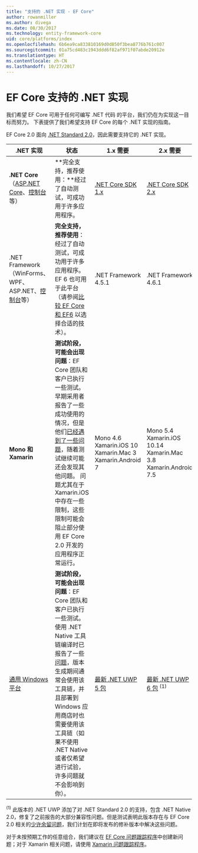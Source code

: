 ```yaml
---
title: "支持的 .NET 实现 - EF Core"
author: rowanmiller
ms.author: divega
ms.date: 08/30/2017
ms.technology: entity-framework-core
uid: core/platforms/index
ms.openlocfilehash: 6b6ea9ca833810169d0d850f3bea8776b761c007
ms.sourcegitcommit: 01a75cd483c1943ddd6f82af971f07abde20912e
ms.translationtype: HT
ms.contentlocale: zh-CN
ms.lasthandoff: 10/27/2017
---
```

# <a name="net-implementations-supported-by-ef-core"></a>EF Core 支持的 .NET 实现

我们希望 EF Core 可用于任何可编写 .NET 代码 的平台，我们仍在为实现这一目标而努力。 下表提供了我们希望支持 EF Core 的每个 .NET 实现的指南。

EF Core 2.0 面向 [.NET Standard 2.0](https://docs.microsoft.com/dotnet/standard/net-standard)，因此需要支持它的 .NET 实现。

| .NET 实现 | 状态 | 1.x 需要 | 2.x 需要
|-|-|-|-
| **.NET Core**（[ASP.NET Core](../get-started/aspnetcore/index.md)、[控制台](../get-started/netcore/index.md) 等） | **完全支持，推荐使用：**经过了自动测试，可成功用于许多应用程序。 | [.NET Core SDK 1.x](https://www.microsoft.com/net/core/) | [.NET Core SDK 2.x](https://www.microsoft.com/net/core/)
| .NET Framework（WinForms、WPF、ASP.NET、[控制台](../get-started/full-dotnet/index.md)等） | **完全支持，推荐使用**：经过了自动测试，可成功用于许多应用程序。 EF 6 也可用于此平台（请参阅[比较 EF Core 和 EF6](../../efcore-and-ef6/index.md) 以选择合适的技术）。 | .NET Framework 4.5.1 | .NET Framework 4.6.1
| **Mono 和 Xamarin** | **测试阶段，可能会出现问题**：EF Core 团队和客户已执行一些测试。 早期采用者报告了一些成功使用的情况，但是他们[已经遇到了一些问题](https://github.com/aspnet/entityframework/issues?q=is%3Aopen+is%3Aissue+label%3Aarea-xamarin)，随着测试继续可能还会发现其他问题。 问题尤其在于 Xamarin.iOS 中存在一些限制，这些限制可能会阻止部分使用 EF Core 2.0 开发的应用程序正常运行。 | Mono 4.6 <br/> Xamarin.iOS 10 <br/> Xamarin.Mac 3 <br/> Xamarin.Android 7 | Mono 5.4 <br/> Xamarin.iOS 10.14 <br/> Xamarin.Mac 3.8 <br/> Xamarin.Android 7.5
| [通用 Windows 平台](../get-started/uwp/index.md) | **测试阶段，可能会出现问题**：EF Core 团队和客户已执行一些测试。 使用 .NET Native 工具链编译时已报告了一些[问题](https://github.com/aspnet/entityframework/issues?utf8=%E2%9C%93&q=is%3Aopen%20is%3Aissue%20label%3Aarea-uwp%20)，版本生成期间通常会使用该工具链，并且部署到 Windows 应用商店时也需要使用该工具链（如果不使用 .NET Native 或者仅希望进行试验，许多问题就不会影响到你）。 | [最新 .NET UWP 5 包](https://www.nuget.org/packages/Microsoft.NETCore.UniversalWindowsPlatform/5.4.1) | [最新 .NET UWP 6 包](https://www.nuget.org/packages/Microsoft.NETCore.UniversalWindowsPlatform/) <sup>(1)</sup>

<sup>(1)</sup> 此版本的 .NET UWP 添加了对 .NET Standard 2.0 的支持，包含 .NET Native 2.0，修复了之前报告的大部分兼容性问题。但是测试表明此版本存在与 EF Core 2.0 相关的[少许余留问题](https://github.com/aspnet/EntityFrameworkCore/issues?q=is%3Aopen+is%3Aissue+milestone%3A2.0.1+label%3Aarea-uwp)，我们计划在即将发布的修补版本中解决这些问题。

对于未按预期工作的任意组合，我们建议在 [EF Core 问题跟踪程序](https://github.com/aspnet/entityframeworkcore/issues/new)中创建新问题；对于 Xamarin 相关问题，请使用 [Xamarin 问题跟踪程序](https://bugzilla.xamarin.com/newbug)。
